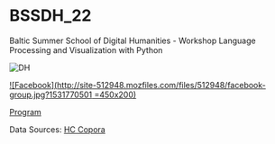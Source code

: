 # BSSDH_22
Baltic Summer School of Digital Humanities - Workshop Language Processing and Visualization with Python

![DH](https://site-512948.mozfiles.com/files/512948/DHbaneris2.gif)

[![Facebook](http://site-512948.mozfiles.com/files/512948/facebook-group.jpg?1531770501 =450x200)](https://www.facebook.com/groups/1283421431763269/)

[Program](http://www.digitalhumanities.lv/bssdh/2022/lectures-and-workshops/)

Data Sources:
[HC Copora](https://www.kaggle.com/datasets/alvations/old-newspapers)

